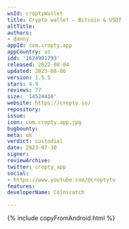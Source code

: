 ```yaml
---
wsId: croptyWallet
title: Crypto wallet – Bitcoin & USDT
altTitle: 
authors:
- danny
appId: com.cropty.app
appCountry: us
idd: '1624901793'
released: 2022-08-04
updated: 2023-08-06
version: 1.5.5
stars: 4.9
reviews: 77
size: '14524416'
website: https://cropty.io/
repository: 
issue: 
icon: com.cropty.app.jpg
bugbounty: 
meta: ok
verdict: custodial
date: 2023-07-30
signer: 
reviewArchive: 
twitter: cropty_app
social:
- https://www.youtube.com/@croptytv
features: 
developerName: Coinscatch

---
```


{% include copyFromAndroid.html %}